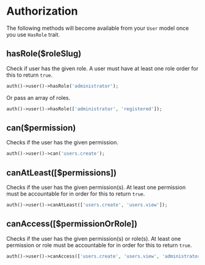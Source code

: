 # Authorization

The following methods will become available from your `User` model once you use `HasRole` trait.

<a name="has-role"></a>
## hasRole($roleSlug)

Check if user has the given role.
A user must have at least one role order for this to return `true`.

```php
auth()->user()->hasRole('administrator');
```

Or pass an array of roles.

```php
auth()->user()->hasRole(['administrator', 'registered']);
```

<a name="can"></a>
## can($permission)

Checks if the user has the given permission.

```php
auth()->user()->can('users.create');
```

<a name="can-at-least"></a>
## canAtLeast([$permissions])

Checks if the user has the given permission(s).
At least one permission must be accountable for in order for this to return `true`.

```php
auth()->user()->canAtLeast(['users.create', 'users.view']);
```

<a name="can-access"></a>
## canAccess([$permissionOrRole])

Checks if the user has the given permission(s) or role(s).
At least one permission or role must be accountable for in order for this to return `true`.

```php
auth()->user()->canAccess(['users.create', 'users.view', 'administrator']);
```
